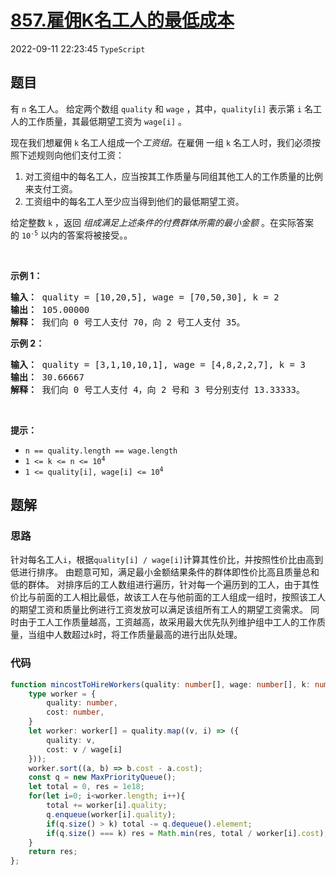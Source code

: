 # [857.雇佣K名工人的最低成本](https://leetcode.cn/problems/minimum-cost-to-hire-k-workers)
2022-09-11 22:23:45 `TypeScript`
## 题目
<p>有 <code>n</code>&nbsp;名工人。&nbsp;给定两个数组&nbsp;<code>quality</code>&nbsp;和&nbsp;<code>wage</code>&nbsp;，其中，<code>quality[i]</code>&nbsp;表示第&nbsp;<code>i</code>&nbsp;名工人的工作质量，其最低期望工资为&nbsp;<code>wage[i]</code>&nbsp;。</p>

<p>现在我们想雇佣&nbsp;<code>k</code>&nbsp;名工人组成一个<em>工资组。</em>在雇佣&nbsp;一组 <code>k</code>&nbsp;名工人时，我们必须按照下述规则向他们支付工资：</p>

<ol>
  <li>对工资组中的每名工人，应当按其工作质量与同组其他工人的工作质量的比例来支付工资。</li>
  <li>工资组中的每名工人至少应当得到他们的最低期望工资。</li>
</ol>

<p>给定整数 <code>k</code> ，返回 <em>组成满足上述条件的付费群体所需的最小金额&nbsp;</em>。在实际答案的&nbsp;<code>10<sup>-5</sup></code>&nbsp;以内的答案将被接受。。</p>

<p>&nbsp;</p>

<ol>
</ol>

<p><strong>示例 1：</strong></p>

<pre>
<strong>输入： </strong>quality = [10,20,5], wage = [70,50,30], k = 2
<strong>输出： </strong>105.00000
<strong>解释：</strong> 我们向 0 号工人支付 70，向 2 号工人支付 35。</pre>

<p><strong>示例 2：</strong></p>

<pre>
<strong>输入： </strong>quality = [3,1,10,10,1], wage = [4,8,2,2,7], k = 3
<strong>输出： </strong>30.66667
<strong>解释： </strong>我们向 0 号工人支付 4，向 2 号和 3 号分别支付 13.33333。</pre>

<p>&nbsp;</p>

<p><strong>提示：</strong></p>

<ul>
  <li><code>n == quality.length == wage.length</code></li>
  <li><code>1 &lt;= k &lt;= n &lt;= 10<sup>4</sup></code></li>
  <li><code>1 &lt;= quality[i], wage[i] &lt;= 10<sup>4</sup></code></li>
</ul>


## 题解
### 思路
针对每名工人`i`，根据`quality[i] / wage[i]`计算其性价比，并按照性价比由高到低进行排序。
由题意可知，满足最小金额结果条件的群体即性价比高且质量总和低的群体。
对排序后的工人数组进行遍历，针对每一个遍历到的工人，由于其性价比与前面的工人相比最低，故该工人在与他前面的工人组成一组时，按照该工人的期望工资和质量比例进行工资发放可以满足该组所有工人的期望工资需求。
同时由于工人工作质量越高，工资越高，故采用最大优先队列维护组中工人的工作质量，当组中人数超过`k`时，将工作质量最高的进行出队处理。

### 代码
```typescript
function mincostToHireWorkers(quality: number[], wage: number[], k: number): number {
    type worker = {
        quality: number,
        cost: number,
    }
    let worker: worker[] = quality.map((v, i) => ({
        quality: v,
        cost: v / wage[i]
    }));
    worker.sort((a, b) => b.cost - a.cost);
    const q = new MaxPriorityQueue();
    let total = 0, res = 1e18;
    for(let i=0; i<worker.length; i++){
        total += worker[i].quality;
        q.enqueue(worker[i].quality);
        if(q.size() > k) total -= q.dequeue().element;
        if(q.size() === k) res = Math.min(res, total / worker[i].cost);
    }
    return res;
};
```
